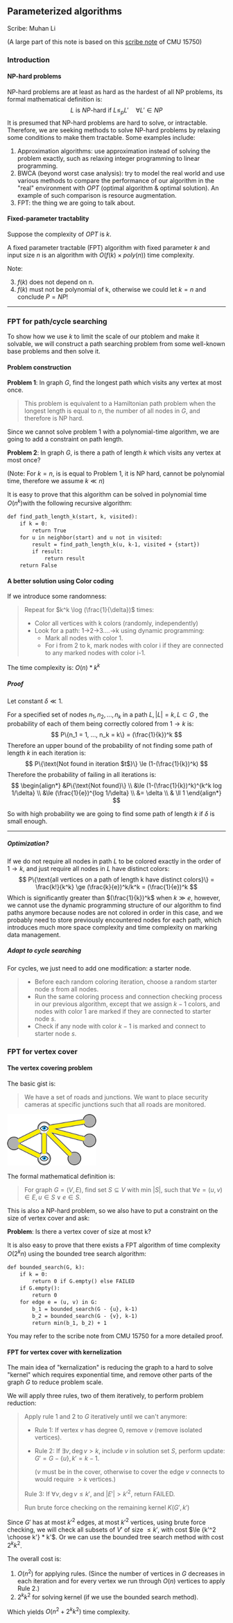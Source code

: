 ## Parameterized algorithms

Scribe: Muhan Li

(A large part of this note is based on this [scribe note](http://www.cs.cmu.edu/afs/cs/academic/class/15750-s17/ScribeNotes/lecture38.pdf) of CMU 15750)

### Introduction

#### NP-hard problems

NP-hard problems are at least as hard as the hardest of all NP problems, its formal mathematical definition is: 
$$
\text{$L$ is $NP$-hard if $L \le_p L' \quad \forall L' \in NP$}
$$
It is presumed that NP-hard problems are hard to solve, or intractable. Therefore, we are seeking methods to solve NP-hard problems by relaxing some conditions to make them tractable.  Some examples include:

1. Approximation algorithms: use approximation instead of solving the problem exactly, such as relaxing integer programming to linear programming.
2. BWCA (beyond worst case analysis): try to model the real world and use various methods to compare the performance of our algorithm in the "real" environment with $OPT$ (optimal algorithm & optimal solution). An example of such comparison is resource augmentation.
3. FPT: the thing we are going to talk about.

#### Fixed-parameter tractablity

Suppose the complexity of $OPT$ is $k$. 

A fixed parameter tractable (FPT) algorithm with fixed parameter $k$ and input size $n$ is an algorithm with $O(f(k) × poly(n))$ time complexity.

Note:

3. $f(k)$ does not depend on n.
2. $f(k)$ must not be polynomial of k, otherwise we could let $k = n$ and conclude $P = NP$!

---

### FPT for path/cycle searching

To show how we use $k$ to limit the scale of our ptoblem and make it solvable, we will construct a path searching problem from some well-known base problems and then solve it.

#### Problem construction

**Problem 1**: In graph $G$, find the longest path which visits any vertex at most once. 

> This problem is equivalent to a Hamiltonian path problem when the longest length is equal to $n$, the number of all nodes in $G$, and therefore is NP hard.

Since we cannot solve problem 1 with a polynomial-time algorithm, we are going to add a constraint on path length.

**Problem 2**: In graph $G$, is there a path of length $k$ which visits any vertex at most once? 

(Note: For $k = n$, is is equal to Problem 1, it is NP hard, cannot be polynomial time, therefore we assume $k \ll n$)

It is easy to prove that this algorithm can be solved in polynomial time $O(n^k)$with the following recursive algorithm:

```
def find_path_length_k(start, k, visited):
	if k = 0:
		return True
	for u in neighbor(start) and u not in visited:
		result = find_path_length_k(u, k-1, visited + {start})
		if result:
			return result
	return False
```

#### A better solution using Color coding

If we introduce some randomness:

> Repeat for $k^k \log (\frac{1}{\delta})$ times:
>
> - Color all vertices with k colors (randomly, independently)
> - Look for a path: 1->2->3....->k using dynamic programming:
>   - Mark all nodes with color 1.
>   - For i from 2 to k, mark nodes with color i if they are connected to any marked nodes with color i-1. 

The time complexity is: $O(n) * k^k$

##### Proof

Let constant $\delta \ll 1$.

For a specified set of nodes $n_1, n_2, ..., n_k$ in a path $L, |L|=k, L \subset G$ , the probability of each of them being correctly colored from $1 \rightarrow k$ is: 
$$
P\{n_1 = 1, ..., n_k = k\} = (\frac{1}{k})^k
$$
Therefore an upper bound of the probability of not finding some path of length $k$ in each iteration is:
$$
P\{\text{Not found in iteration $t$}\} \le (1-(\frac{1}{k})^k)
$$
Therefore the probability of failing in all iterations is:
$$
\begin{align*}
&P\{\text{Not found}\} \\
&\le (1-(\frac{1}{k})^k)^{k^k log 1/\delta} \\
&\le (\frac{1}{e})^{log 1/\delta} \\
&= \delta \\
& \ll 1
\end{align*}
$$


So with high probability we are going to find some path of length $k$ if $\delta$ is small enough.

---

##### Optimization?

If we do not require all nodes in path $L$ to be colored exactly in the order of $1 \rightarrow k$, and just require all nodes in $L$ have distinct colors:
$$
P\{\text{all vertices on a path of length k have distinct colors}\} = \frac{k!}{k^k} \ge (\frac{k}{e})^k/k^k = (\frac{1}{e})^k
$$
Which is significantly greater than $(\frac{1}{k})^k$ when $k \gg e$, however, we cannot use the dynamic programming structure of our algorithm to find paths anymore because nodes are not colored in order in this case, and we probably need to store previously encountered nodes for each path, which introduces much more space complexity and time complexity on marking data management.

##### Adapt to cycle searching

For cycles, we just need to add one modification: a starter node.

> - Before each random coloring iteration, choose a random starter node $s$ from all nodes.
> - Run the same coloring process and connection checking process in our previous algorithm, except that we assign $k-1$ colors, and nodes with color 1 are marked if they are connected to starter node $s$.
> - Check if any node with color $k-1$ is marked and connect to starter node $s$.

### FPT for vertex cover

#### The vertex covering problem

The basic gist is:

> We have a set of roads and junctions. We want to place security cameras at specific junctions such that all roads are monitored.

<img src="images/1.png" alt="1" style="zoom:20%;" />

The formal mathematical definition is:

> For graph $G = (V, E)$, find set $S \subseteq V$ with min $|S|$, such that $\forall e = (u, v) \in E, u \in S \vee e \in S$.

This is also a NP-hard problem, so we also have to put a constraint on the size of vertex cover and ask:

**Problem**: Is there a vertex cover of size at most k?

It is also easy to prove that there exists a FPT algorithm of time complexity $O(2^kn)$ using the bounded tree search algorithm:

```
def bounded_search(G, k):
	if k = 0:
		return 0 if G.empty() else FAILED
	if G.empty():
		return 0
	for edge e = (u, v) in G:
		b_1 = bounded_search(G - {u}, k-1)
		b_2 = bounded_search(G - {v}, k-1)
		return min(b_1, b_2) + 1
```

You may refer to the scribe note from CMU 15750 for a more detailed proof.

#### FPT for vertex cover with kernelization

The main idea of "kernalization" is reducing the graph to a hard to solve "kernel" which requires exponential time, and remove other parts of the graph $G$ to reduce problem scale.

We will apply three rules, two of them iteratively, to perform problem reduction:

> Apply rule 1 and 2 to $G$ iteratively until we can't anymore:
>
> - Rule 1: If vertex $v$ has degree 0, remove $v$ (remove isolated vertices).
>
> - Rule 2: If $\exists v, \deg v > k$, include $v$ in solution set $S$, perform update: $G' = G - \{u\}, k' = k - 1$.
>
>   ($v$ must be in the cover, otherwise to cover the edge $v$ connects to would require $> k$ vertices.)
>
> Rule 3: If $\forall v,\deg v \le k'$, and $|E'| > k'^2$, return FAILED.
>
> Run brute force checking on the remaining kernel $K(G', k')$

Since $G'$ has at most $k'^2$ edges, at most $k'^2$ vertices, using brute force checking, we will check all subsets of $V'$ of size $\le k'$, with cost $\le {k'^2 \choose k'} * k'$. Or we can use the bounded tree search method with cost $2^kk^2$.

The overall cost is:

1. $O(n^2)$ for applying rules. (Since the number of vertices in $G$ decreases in each iteration and for every vertex we run through $O(n)$ vertices to apply Rule 2.)
2. $2^kk^2$ for solving kernel (if we use the bounded search method).

Which yields $O(n^2 + 2^kk^2)$ time complexity.


